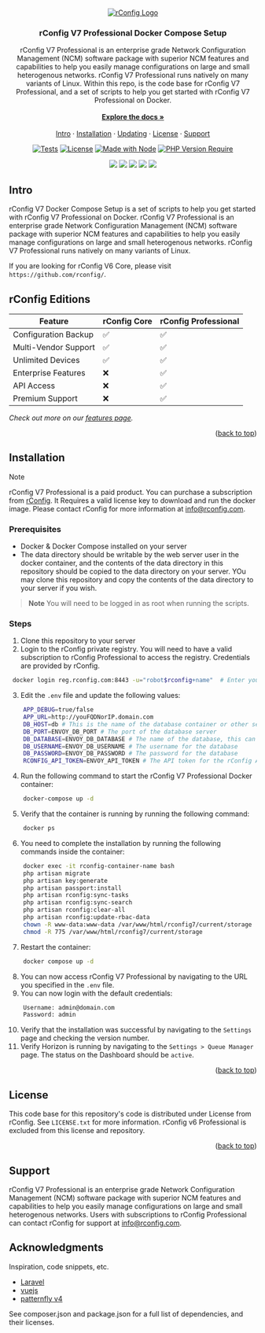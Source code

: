 <!-- References:
https://www.twilio.com/blog/get-started-docker-laravel
https://laravel-for-newbie.kejyun.com/en/advanced/scheduling/docker/
https://github.com/mohammadain/laravel-docker-cron/blob/master/Dockerfile -->

<!-- Improved compatibility of back to top link: See: https://github.com/othneildrew/Best-README-Template/pull/73 -->

<a name="readme-top"></a>

<!-- PROJECT LOGO -->
<br />
<div align="center">
  <a href="https://github.com/rconfig/rconfig">
            <img src="https://www.rconfig.com/images/rConfig_logos/new/blue/hex_logo_blue_horizontal_96.png" alt="rConfig Logo" />
  </a>

  <h3 align="center">rConfig V7 Professional Docker Compose Setup</h3>

  <p align="center">
    rConfig V7 Professional is an enterprise grade Network Configuration Management (NCM) software package with superior NCM features and capabilities to help you easily manage configurations on large and small heterogenous networks. rConfig V7 Professional runs natively on many variants of Linux. Within this repo, is the code base for rConfig V7 Professional, and a set of scripts to help you get started with rConfig V7 Professional on Docker.
    <br />
    <br />
    <a href="https://docs.rconfig.com"><strong>Explore the docs »</strong></a>
    <br />
    <br />
    <a href="#intro">Intro</a>
    ·
    <a href="#setup">Installation</a>
    ·
    <a href="#update">Updating</a>
    ·
    <a href="#license">License</a>
    ·
    <a href="#support">Support</a>
  </p>

[![Tests](https://github.com/eliashaeussler/typo3-badges/actions/workflows/tests.yaml/badge.svg)](https://github.com/eliashaeussler/typo3-badges/actions/workflows/tests.yaml)
[![License](https://img.shields.io/github/license/eliashaeussler/typo3-badges)](LICENSE) [![Made with Node](https://img.shields.io/badge/dynamic/json?label=node&query=%24.engines%5B%22node%22%5D&url=https%3A%2F%2Fraw.githubusercontent.com%2FMichaelCurrin%2Fbadge-generator%2Fmaster%2Fpackage.json)](https://nodejs.org 'Go to Node.js homepage')
[![PHP Version Require](http://poser.pugx.org/pugx/badge-poser/require/php)](https://packagist.org/packages/pugx/badge-poser)

 <img src="https://img.shields.io/badge/-Vue3-4FC08D?logo=vue.js&logoColor=white&style=flat"/>
 <img src="https://img.shields.io/badge/-Laravel-FF2D20?logo=laravel&logoColor=white&style=flat"/>
 <!-- <img src="https://img.shields.io/badge/-Tailwind%20CSS-06B6D4?logo=tailwind-css&logoColor=white&style=flat"/> -->
 <img src="https://img.shields.io/badge/-ViteJs-6e37a0?logo=vite&logoColor=white&style=flat"/>
 <img src="https://img.shields.io/badge/-PatternFly-004285?logo=Ghost&logoColor=white&style=flat"/>
 <img src="https://img.shields.io/badge/-mySQL-4479A1?logo=mysql&logoColor=white&style=flat"/>

</div>

<!-- Intro -->

<a name="intro"></a>

## Intro

rConfig V7 Docker Compose Setup is a set of scripts to help you get started with rConfig V7 Professional on Docker. rConfig V7 Professional is an enterprise grade Network Configuration Management (NCM) software package with superior NCM features and capabilities to help you easily manage configurations on large and small heterogenous networks. rConfig V7 Professional runs natively on many variants of Linux.

If you are looking for rConfig V6 Core, please visit `https://github.com/rconfig/`.

## rConfig Editions

| Feature              | rConfig Core        | rConfig Professional |
|----------------------|---------------------|----------------------|
| Configuration Backup | :white_check_mark:  | :white_check_mark:   |
| Multi-Vendor Support | :white_check_mark:  | :white_check_mark:   |
| Unlimited Devices | :white_check_mark:  | :white_check_mark:   |
| Enterprise Features  | :x:                 | :white_check_mark:   |
| API Access           | :x:                 | :white_check_mark:   |
| Premium Support      | :x:                 | :white_check_mark:   |

_Check out more on our [features page](https://www.rconfig.com/pricing#full-features)._

<p align="right">(<a href="#readme-top">back to top</a>)</p>

<!-- Installation -->

<a name="setup"></a>

## Installation
 
> [!NOTE]  
> rConfig V7 Professional is a paid product. You can purchase a subscription from [rConfig](https://www.rconfig.com/pricing). It Requires a valid license key to download and 
run the docker image. Please contact rConfig for more information at [info@rconfig.com](mailto:info@rconfig.com).

### Prerequisites

- Docker & Docker Compose installed on your server
- The data directory should be writable by the web server user in the docker container, and the contents of the data directory in this repository should be copied to the data directory on your server. YOu may clone this repository and copy the contents of the data directory to your server if you wish.

> **Note**
> You will need to be logged in as root when running the scripts.

### Steps

1. Clone this repository to your server
2. Login to the rConfig private registry. You will need to have a valid subscription to rConfig Professional to access the registry. Credentials are provided by rConfig.

```sh
 docker login reg.rconfig.com:8443 -u="robot$rconfig+name"  # Enter your credentials
```
 
3. Edit the `.env` file and update the following values:

```sh
    APP_DEBUG=true/false
    APP_URL=http://youFQDNorIP.domain.com
    DB_HOST=db # This is the name of the database container or other server if you are using an external database
    DB_PORT=ENVOY_DB_PORT # The port of the database server
    DB_DATABASE=ENVOY_DB_DATABASE # The name of the database, this can be anything if you are creating a new database
    DB_USERNAME=ENVOY_DB_USERNAME # The username for the database
    DB_PASSWORD=ENVOY_DB_PASSWORD # The password for the database
    RCONFIG_API_TOKEN=ENVOY_API_TOKEN # The API token for the rConfig API
```

4. Run the following command to start the rConfig V7 Professional Docker container:

```sh
    docker-compose up -d
```

5. Verify that the container is running by running the following command:

```sh
    docker ps
```

6. You need to complete the installation by running the following commands inside the container:

```sh
    docker exec -it rconfig-container-name bash
    php artisan migrate
    php artisan key:generate
    php artisan passport:install
    php artisan rconfig:sync-tasks
    php artisan rconfig:sync-search 
    php artisan rconfig:clear-all
    php artisan rconfig:update-rbac-data  
    chown -R www-data:www-data /var/www/html/rconfig7/current/storage
    chmod -R 775 /var/www/html/rconfig7/current/storage
```

7. Restart the container:

```sh
    docker compose up -d
```

8. You can now access rConfig V7 Professional by navigating to the URL you specified in the `.env` file.
9. You can now login with the default credentials:

```sh
    Username: admin@domain.com
    Password: admin
```

10. Verify that the installation was successful by navigating to the `Settings` page and checking the version number.
11. Verify Horizon is running by navigating to the `Settings > Queue Manager` page. The status on the Dashboard should be `active`.


<p align="right">(<a href="#readme-top">back to top</a>)</p>

<!-- LICENSE -->

<a name="license"></a>

## License

This code base for this repository's code is distributed under License from rConfig. See `LICENSE.txt` for more information. rConfig v6 Professional is excluded from this license and repository.

<p align="right">(<a href="#readme-top">back to top</a>)</p>

<!-- https://github.com/othneildrew/Best-README-Template/blob/master/README.md -->

<a name="support"></a>

## Support

rConfig V7 Professional is an enterprise grade Network Configuration Management (NCM) software package with superior NCM features and capabilities to help you easily manage configurations on large and small heterogenous networks. Users with subscriptions to rConfig Professional can contact rConfig for support at [info@rconfig.com](mailto:support@rconfig.com).

## Acknowledgments

Inspiration, code snippets, etc.

- [Laravel](https://www.laravel.com)
- [vuejs](https://vuejs.org/)
- [patternfly v4](https://v4-archive.patternfly.org/v4/)

See composer.json and package.json for a full list of dependencies, and their licenses.
